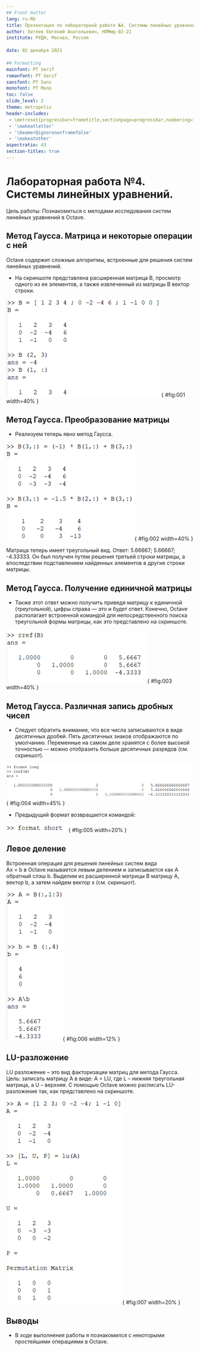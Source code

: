 ```yaml
---
## Front matter
lang: ru-RU
title: Презентация по лабораторной работе №4. Системы линейных уравнений
author: Хитяев Евгений Анатольевич, НПМмд-02-21
institute: РУДН, Москва, Россия

date: 02 декабря 2021

## Formatting
mainfont: PT Serif
romanfont: PT Serif
sansfont: PT Sans
monofont: PT Mono
toc: false
slide_level: 2
theme: metropolis
header-includes: 
 - \metroset{progressbar=frametitle,sectionpage=progressbar,numbering=fraction}
 - '\makeatletter'
 - '\beamer@ignorenonframefalse'
 - '\makeatother'
aspectratio: 43
section-titles: true
---
```


# Лабораторная работа №4. Системы линейных уравнений.

Цель работы: Познакомиться с методами исследования систем линейных уравнений в Octave.

## Метод Гаусса. Матрица и некоторые операции с ней

Octave содержит сложные алгоритмы, встроенные для решения систем линейных уравнений.

- На скриншоте представлена расширенная матрица B, просмотр одного из ее элементов, а также извлеченный из матрицы B вектор строки.

![Матрица и некоторые операции с ней](image1/lab_4.1.png){ #fig:001 width=40% }

## Метод Гаусса. Преобразование матрицы

- Реализуем теперь явно метод Гаусса.

![Преобразование матрицы](image1/lab_4.2.png){ #fig:002 width=40% }

Матрица теперь имеет треугольный вид. Ответ:  5.66667; 5.66667; -4.33333. Он был получен путем решения третьей строки матрицы, а впоследствии подставлением найденных элементов в другие строки матрицы.

## Метод Гаусса. Получение единичной матрицы

- Также этот ответ можно получить приведя матрицу к единичной (треугольной), цифры справа — это и будет ответ. Конечно, Octave располагает встроенной командой для непосредственного поиска треугольной формы матрицы, как это представлено на скриншоте.  

![Получение единичной матрицы](image1/lab_4.3.png){ #fig:003 width=40% }

## Метод Гаусса. Различная запись дробных чисел

- Следует обратить внимание, что все числа записываются в виде десятичных дробей. Пять десятичных знаков отображаются по умолчанию. Переменные на самом деле хранятся с более высокой точностью — можно отобразить больше десятичных разрядов (см. скриншот).

![Более высокая точность записи десятичного числа](image1/lab_4.4.png){ #fig:004 width=45% }

- Предыдущий формат возвращается командой:

![Короткая форма записи десятичного числа](image1/lab_4.5.png){ #fig:005 width=20% }

## Левое деление

Встроенная операция для решения линейных систем вида  
Ax = b в Octave называется левым делением и записывается как A обратный слэш b. Выделим из расширенной матрицы B матрицу A, вектор b, а затем найдем вектор х (см. скриншот).  

![Выделение матрицы, вектора и нахождение вектора x](image1/lab_4.6.png){ #fig:006 width=12% }

## LU-разложение

LU разложение – это вид факторизации матриц для метода Гаусса. Цель: записать матрицу А в виде: A = LU, где L – нижняя треугольная матрица, а U – верхняя. С помощью Octave можно расписать LU-разложение так, как представлено на скриншоте.

![LU-разложение матрицы А](image1/lab_4.7.png){ #fig:007 width=20% }

## Выводы

- В ходе выполнения работы я познакомился с некоторыми простейшими операциями в Octave.


